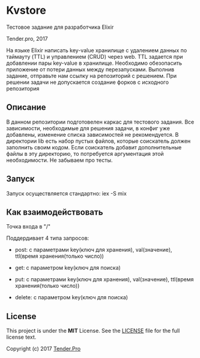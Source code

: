 # Kvstore
Тестовое задание для разработчика Elixir

Tender.pro, 2017

На языке Elixir написать key-value хранилище с удалением данных по таймауту (TTL) и управлением (CRUD) через web. TTL задается при добавлении пары key-value в хранилище. Необходимо обезопасить приложение от потери данных между перезапусками.
Выполнив задание, отправьте нам ссылку на репозиторий с решением. При решении задачи не допускается создание форков с исходного репозитория

## Описание
В данном репозитории подготовелен каркас для тестового задания. Все зависимости, необходимые для решения задачи, в конфиг уже добавлены, изменение списка зависимостей не рекомендуется.
В директории lib есть набор пустых файлов, которые соискатель должен заполнить своим кодом. Если соискатель добавит дополнительные файлы в эту директорию, то потребуется аргументация этой необходимости. Не забываем про тесты.

## Запуск
Запуск осуществляется стандартно: iex -S mix

## Как взаимодействовать
Точка входа в "/" 

Поддердивает 4 типа запросов:

- post: с параметрами key(ключ для хранения), val(значение), ttl(время хранения(только число))

- get: с параметром key(ключ для поиска)

- put: с параметрами key(ключ для хранения), val(значение), ttl(время хранения(только число))

- delete: с параметром key(ключ для поиска)


License
-------

This project is under the **MIT** License. See the [LICENSE](LICENSE) file for the full license text.

Copyright (c) 2017 [Tender.Pro](http://www.tender.pro)